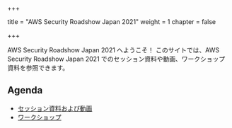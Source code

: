 +++
<!--title = "AWS Cloud Security Virtual Event"-->
title = "AWS Security Roadshow Japan 2021"
weight = 1
chapter = false

+++

AWS Security Roadshow Japan 2021 へようこそ！
このサイトでは、AWS Security Roadshow Japan 2021 でのセッション資料や動画、ワークショップ資料を参照できます。

## Agenda
  - [セッション資料および動画](/agenda/#on-demand-tracks)
  - [ワークショップ](/agenda/#workshops) 
 

